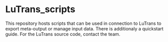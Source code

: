 # LuTrans_scripts
This repository hosts scripts that can be used in connection to LuTrans to export meta-output or manage input data. There is additionaly a quickstart guide. For the LuTrans source code, contact the team.
